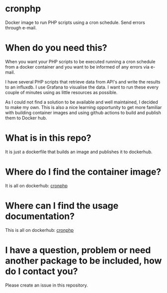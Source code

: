 # cronphp
Docker image to run PHP scripts using a cron schedule. Send errors through e-mail.

# When do you need this?
When you want your PHP scripts to be executed running a cron schedule from a docker container and you want to be informed of any errors via e-mail.

I have several PHP scripts that retrieve data from API's and write the results to an influxdb. I use Grafana to
visualise the data. I want to run these every couple of minutes using as little resources as possible.

As I could not find a solution to be available and well maintained, I decided to make my own. This is also a nice learning opportunity
to get more familiar with building container images and using github actions to build and publish them to Docker hub.

# What is in this repo?
It is just a dockerfile that builds an image and publishes it to dockerhub.

# Where do I find the container image?
It is all on dockerhub: [cronphp](https://hub.docker.com/repository/docker/martinh80/cronphp/general)

# Where can I find the usage documentation?
This is all on dockerhub: [cronphp](https://hub.docker.com/repository/docker/martinh80/cronphp/general)

# I have a question, problem or need another package to be included, how do I contact you?
Please create an issue in this repository.
